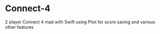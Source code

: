 # Connect-4
2 player Connect 4 mad with Swift using Plist for score saving and various other features
